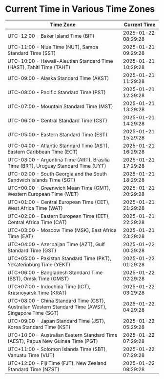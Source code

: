 # Current Time in Various Time Zones

| Time Zone | Current Time |
|-----------|--------------|
| UTC-12:00 - Baker Island Time (BIT) | 2025-01-22 08:29:28 |
| UTC-11:00 - Niue Time (NUT), Samoa Standard Time (SST) | 2025-01-21 09:29:28 |
| UTC-10:00 - Hawaii-Aleutian Standard Time (HAST), Tahiti Time (TAHT) | 2025-01-21 10:29:28 |
| UTC-09:00 - Alaska Standard Time (AKST) | 2025-01-21 11:29:28 |
| UTC-08:00 - Pacific Standard Time (PST) | 2025-01-21 12:29:28 |
| UTC-07:00 - Mountain Standard Time (MST) | 2025-01-21 13:29:28 |
| UTC-06:00 - Central Standard Time (CST) | 2025-01-21 14:29:28 |
| UTC-05:00 - Eastern Standard Time (EST) | 2025-01-21 15:29:28 |
| UTC-04:00 - Atlantic Standard Time (AST), Eastern Caribbean Time (ECT) | 2025-01-21 16:29:28 |
| UTC-03:00 - Argentina Time (ART), Brasília Time (BRT), Uruguay Standard Time (UYT) | 2025-01-21 17:29:28 |
| UTC-02:00 - South Georgia and the South Sandwich Islands Time (SGT) | 2025-01-21 18:29:28 |
| UTC±00:00 - Greenwich Mean Time (GMT), Western European Time (WET) | 2025-01-21 20:29:28 |
| UTC+01:00 - Central European Time (CET), West Africa Time (WAT) | 2025-01-21 21:29:28 |
| UTC+02:00 - Eastern European Time (EET), Central Africa Time (CAT) | 2025-01-21 22:29:28 |
| UTC+03:00 - Moscow Time (MSK), East Africa Time (EAT) | 2025-01-21 23:29:28 |
| UTC+04:00 - Azerbaijan Time (AZT), Gulf Standard Time (GST) | 2025-01-22 00:29:28 |
| UTC+05:00 - Pakistan Standard Time (PKT), Yekaterinburg Time (YEKT) | 2025-01-22 01:29:28 |
| UTC+06:00 - Bangladesh Standard Time (BST), Omsk Time (OMST) | 2025-01-22 02:29:28 |
| UTC+07:00 - Indochina Time (ICT), Krasnoyarsk Time (KRAT) | 2025-01-22 03:29:28 |
| UTC+08:00 - China Standard Time (CST), Australian Western Standard Time (AWST), Singapore Time (SGT) | 2025-01-22 04:29:28 |
| UTC+09:00 - Japan Standard Time (JST), Korea Standard Time (KST) | 2025-01-22 05:29:28 |
| UTC+10:00 - Australian Eastern Standard Time (AEST), Papua New Guinea Time (PGT) | 2025-01-22 07:29:28 |
| UTC+11:00 - Solomon Islands Time (SBT), Vanuatu Time (VUT) | 2025-01-22 07:29:28 |
| UTC+12:00 - Fiji Time (FJT), New Zealand Standard Time (NZST) | 2025-01-22 08:29:28 |
